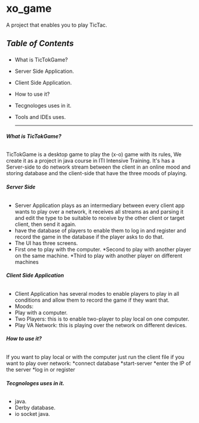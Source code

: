 # xo_game
A project that enables you to play TicTac.
## ***Table of Contents***<h3>
 
* What is TicTokGame?
* Server Side Application.
* Client Side Application.
* How to use it?
* Tecgnologes uses in it.
* Tools and IDEs uses.
  
  
  
  
  _________________________________________________________________________________________________________________________________________________
###### **What is TicTokGame?**

TicTokGame is a desktop game to play the (x-o) game with its rules, We create it as a project in java course in ITI Intensive Training.
It's has a Server-side to do network stream between the client in an online mood and storing database and the client-side that have the three moods of playing.


###### **Server Side**

  * Server Application plays as an intermediary between every client app wants to play over a network, it receives all streams as and parsing it and edit the type to be suitable to receive by the other client or target client, then send it again.
  * have the database of players to enable them to log in and register and record the game in the database if the player asks to do that.
  * The UI has three screens.
   * First one to play with the computer.
   *Second to play with another player on the same machine. 
   *Third to play with another player on different machines


   
   
###### **Client Side Application**
 * Client Application has several modes to enable players to play in all conditions and allow them to record the game if they want that.
 * Moods:
  * Play with a computer.
  * Two Players: this is to enable two-player to play local on one computer.
  * Play VA Network: this is playing over the network on different devices.
  
###### **How to use it?**
If you want to play local or with the computer just run the client  file 
if you want to play over network:
 *connect database
 *start-server
 *enter the IP of the server
 *log in or register
 
 
 
 ###### **Tecgnologes uses in it.**
 * java.
 * Derby database.
 * io socket java.



